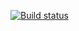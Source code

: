 [![Build status](https://ci.appveyor.com/api/projects/status/rknach22nnv3xhf7?svg=true)](https://ci.appveyor.com/project/UralHawkies/selenuim)
